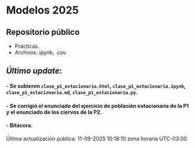 # Modelos 2025

## Repositorio público

- Prácticas.
- Archivos .ipynb, .csv.


## *Último update*:

#### - Se subieron  `clase_p1_estacionaria.html`, `clase_p1_estacionaria.ipynb`, `clase_p1_estacionaria.md`, `clase_p1_estacionaria.py`.
#### - Se corrigió el enunciado del ejercicio de población estacionaria de la P1 y el enunciado de los ciervos de la P2.
#### - Bitácora.

Última actualización pública: 11-09-2025 10:18:10 zona horaria UTC-03:00

